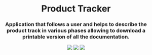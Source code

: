 <h1 align="center"> Product Tracker </h1>
<h3 align="center"> Application that follows a user and helps to describe the product track in various phases allowing to download a printable version of all the documentation. </h3>

<p align="center" >
  <img src="https://img.shields.io/badge/React-20232A?style=for-the-badge&logo=react&logoColor=61DAFB" />
  <img src="https://img.shields.io/badge/JavaScript-F7DF1E?style=for-the-badge&logo=javascript&logoColor=black" />
  <img src="https://img.shields.io/badge/Tailwind_CSS-38B2AC?style=for-the-badge&logo=tailwind-css&logoColor=white" />
</p>
